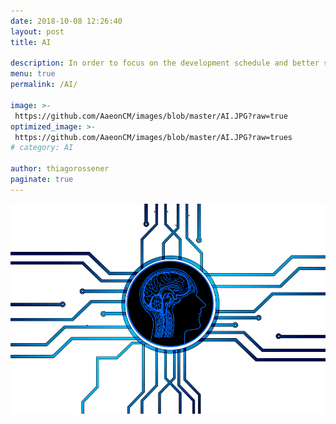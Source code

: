 ```yaml
---
date: 2018-10-08 12:26:40
layout: post
title: AI

description: In order to focus on the development schedule and better system software quality, and introduce automation in the development process, we will provide "continuous integration, continuous deployment, continuous delivery" automation services to improve the quality of project development and achieve goals more quickly.
menu: true
permalink: /AI/
 
image: >-
 https://github.com/AaeonCM/images/blob/master/AI.JPG?raw=true
optimized_image: >-
 https://github.com/AaeonCM/images/blob/master/AI.JPG?raw=trues
# category: AI

author: thiagorossener
paginate: true
---
```


<a href="https://www.aaeon.com/en/ac/ai-computing-platform"><img src="https://raw.githubusercontent.com/AaeonCM/images/master/artificial-intelligence-3382509_960_720.webp"></a>
<!-- - **Type:** `Function` -->


<!-- <div class="Alert Alert--nuxt-green">

<b>Info:</b> Please visit the [async data guide](/guide/async-data) as well!

</div> -->


<div class="Alert Alert--nuxt-green">


<div class="Alert Alert--nuxt-green">



<div class="Alert Alert--nuxt-green">




<!-- The result from asyncData will be **merged** with data.

```js
export default {
  data () {
    return { project: 'default' }
  },
  asyncData (context) {
    return { project: 'nuxt' }
  }
}
``` -->
<!-- 
<div class="Alert Alert--orange">

<b>Warning:</b> You **don't** have access to the component instance through `this` inside `asyncData` because it is called **before initiating** the component.

</div> -->